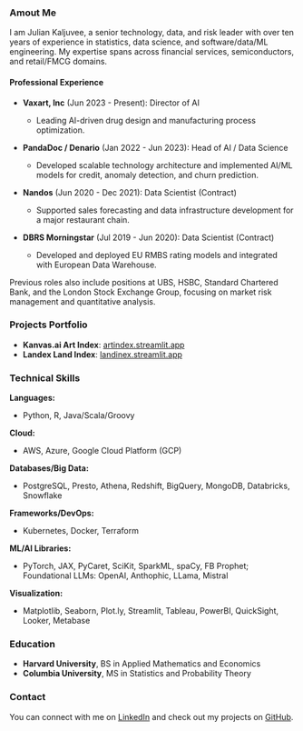 ### Amout Me

I am Julian Kaljuvee, a senior technology, data, and risk leader with over ten years of experience in statistics, data science, and software/data/ML engineering. My expertise spans across financial services, semiconductors, and retail/FMCG domains.

#### Professional Experience

- **Vaxart, Inc** (Jun 2023 - Present): Director of AI
  - Leading AI-driven drug design and manufacturing process optimization.

- **PandaDoc / Denario** (Jan 2022 - Jun 2023): Head of AI / Data Science
  - Developed scalable technology architecture and implemented AI/ML models for credit, anomaly detection, and churn prediction.

- **Nandos** (Jun 2020 - Dec 2021): Data Scientist (Contract)
  - Supported sales forecasting and data infrastructure development for a major restaurant chain.

- **DBRS Morningstar** (Jul 2019 - Jun 2020): Data Scientist (Contract)
  - Developed and deployed EU RMBS rating models and integrated with European Data Warehouse.

Previous roles also include positions at UBS, HSBC, Standard Chartered Bank, and the London Stock Exchange Group, focusing on market risk management and quantitative analysis.

### Projects Portfolio

- **Kanvas.ai Art Index**: [artindex.streamlit.app](https://artindex.streamlit.app)
- **Landex Land Index**: [landinex.streamlit.app](https://landinex.streamlit.app)


### Technical Skills

**Languages:**
- Python, R, Java/Scala/Groovy

**Cloud:**
- AWS, Azure, Google Cloud Platform (GCP)

**Databases/Big Data:**
- PostgreSQL, Presto, Athena, Redshift, BigQuery, MongoDB, Databricks, Snowflake

**Frameworks/DevOps:**
- Kubernetes, Docker, Terraform

**ML/AI Libraries:**
- PyTorch, JAX, PyCaret, SciKit, SparkML, spaCy, FB Prophet; Foundational LLMs: OpenAI, Anthophic, LLama, Mistral

**Visualization:**
- Matplotlib, Seaborn, Plot.ly, Streamlit, Tableau, PowerBI, QuickSight, Looker, Metabase

### Education

- **Harvard University**, BS in Applied Mathematics and Economics
- **Columbia University**, MS in Statistics and Probability Theory

### Contact

You can connect with me on [LinkedIn](https://www.linkedin.com/in/juliankaljuvee/) and check out my projects on [GitHub](https://github.com/kaljuvee).
